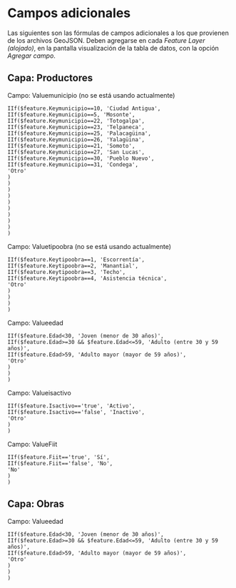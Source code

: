 # Campos adicionales
Las siguientes son las fórmulas de campos adicionales a los que provienen de los archivos GeoJSON. Deben agregarse en cada _Feature Layer (alojado)_, en la pantalla visualización de la tabla de datos, con la opción _Agregar campo_.

## Capa: Productores
Campo: Valuemunicipio (no se está usando actualmente)
```terminal
IIf($feature.Keymunicipio==10, 'Ciudad Antigua', 
IIf($feature.Keymunicipio==5, 'Mosonte',
IIf($feature.Keymunicipio==22, 'Totogalpa', 
IIf($feature.Keymunicipio==23, 'Telpaneca', 
IIf($feature.Keymunicipio==25, 'Palacagüina', 
IIf($feature.Keymunicipio==26, 'Yalagüina', 
IIf($feature.Keymunicipio==21, 'Somoto', 
IIf($feature.Keymunicipio==27, 'San Lucas', 
IIf($feature.Keymunicipio==30, 'Pueblo Nuevo', 
IIf($feature.Keymunicipio==31, 'Condega',  
'Otro'
)
)
)
)
)
)
)
)
)
)
```

Campo: Valuetipoobra (no se está usando actualmente)
```terminal
IIf($feature.Keytipoobra==1, 'Escorrentía', 
IIf($feature.Keytipoobra==2, 'Manantial',
IIf($feature.Keytipoobra==3, 'Techo', 
IIf($feature.Keytipoobra==4, 'Asistencia técnica', 
'Otro'
)
)
)
)
```


Campo: Valueedad
```terminal
IIf($feature.Edad<30, 'Joven (menor de 30 años)', 
IIf($feature.Edad>=30 && $feature.Edad<=59, 'Adulto (entre 30 y 59 años)',
IIf($feature.Edad>59, 'Adulto mayor (mayor de 59 años)',
'Otro'
)
)
)
```

Campo: Valueisactivo
```terminal
IIf($feature.Isactivo=='true', 'Activo', 
IIf($feature.Isactivo=='false', 'Inactivo',
'Otro'
)
)
```
Campo: ValueFiit
```terminal
IIf($feature.Fiit=='true', 'Sí', 
IIf($feature.Fiit=='false', 'No',
'No'
)
)
```

## Capa: Obras
Campo: Valueedad
```terminal
IIf($feature.Edad<30, 'Joven (menor de 30 años)', 
IIf($feature.Edad>=30 && $feature.Edad<=59, 'Adulto (entre 30 y 59 años)',
IIf($feature.Edad>59, 'Adulto mayor (mayor de 59 años)',
'Otro'
)
)
)
